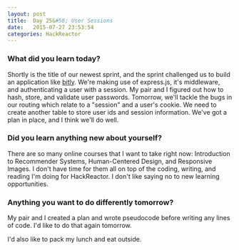 ```yaml
---
layout: post
title:  Day 25&#58; User Sessions
date:   2015-07-27 23:53:54
categories: HackReactor
---
```



### What did you learn today?

Shortly is the title of our newest sprint, and the sprint challenged us to build an application like [bitly](https://bitly.com/). We're making use of express.js, it's middleware, and authenticating a user with a session. My pair and I figured out how to hash, store, and validate user passwords. Tomorrow, we'll tackle the bugs in our routing which relate to a "session" and a user's cookie. We need to create another table to store user ids and session information. We've got a plan in place, and I think we'll do well.


### Did you learn anything new about yourself?

There are so many online courses that I want to take right now: Introduction to Recommender Systems, Human-Centered Design, and Responsive Images. I don't have time for them all on top of the coding, writing, and reading I'm doing for HackReactor. I don't like saying no to new learning opportunities.


### Anything you want to do differently tomorrow?

My pair and I created a plan and wrote pseudocode before writing any lines of code. I'd like to do that again tomorrow.

I'd also like to pack my lunch and eat outside.